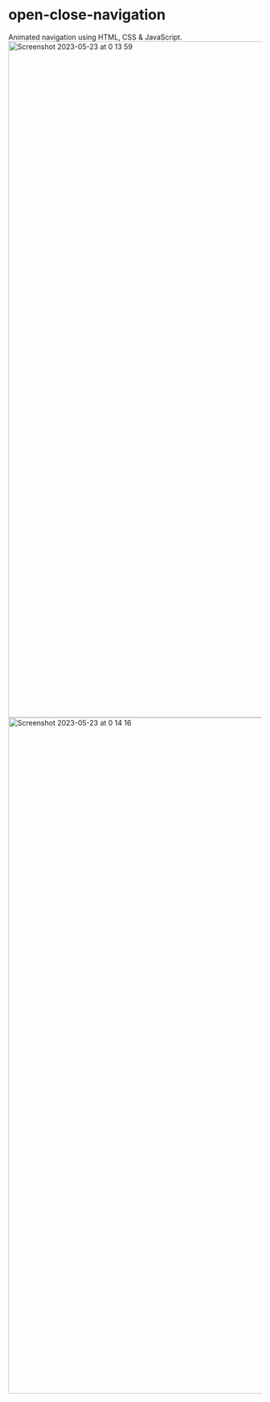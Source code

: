 # open-close-navigation

Animated navigation using HTML, CSS & JavaScript.
<img width="1345" alt="Screenshot 2023-05-23 at 0 13 59" src="https://github.com/vickneee/open-close-navigation/assets/93821265/e0f4c3f8-3b04-492e-8c7e-070326d8891b">
<img width="1345" alt="Screenshot 2023-05-23 at 0 14 16" src="https://github.com/vickneee/open-close-navigation/assets/93821265/e27f54fd-2209-487d-99e8-97c4a96c0131">
